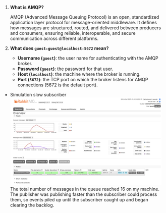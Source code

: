 1. **What is AMQP?**

   AMQP (Advanced Message Queuing Protocol) is an open, standardized application layer protocol for message-oriented middleware. It defines how messages are structured, routed, and delivered between producers and consumers, ensuring reliable, interoperable, and secure communication across different platforms.

2. **What does `guest:guest@localhost:5672` mean?**

   - **Username (`guest`)**: the user name for authenticating with the AMQP broker.  
   - **Password (`guest`)**: the password for that user.  
   - **Host (`localhost`)**: the machine where the broker is running.
   - **Port (`5672`)**: the TCP port on which the broker listens for AMQP connections (5672 is the default port).

- Simulation slow subscriber
   ![alt text](img/img1.png)
   The total number of messages in the queue reached 16 on my machine. The publisher was publishing faster than the subscriber could process them, so events piled up until the subscriber caught up and began clearing the backlog.
